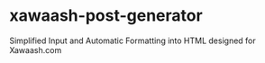 xawaash-post-generator
======================

Simplified Input and Automatic Formatting into HTML designed for Xawaash.com
